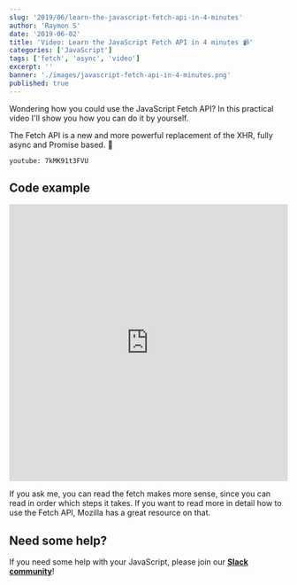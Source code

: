 ```yaml
---
slug: '2019/06/learn-the-javascript-fetch-api-in-4-minutes'
author: 'Raymon S'
date: '2019-06-02'
title: 'Video: Learn the JavaScript Fetch API in 4 minutes 📹'
categories: ['JavaScript']
tags: ['fetch', 'async', 'video']
excerpt: ''
banner: './images/javascript-fetch-api-in-4-minutes.png'
published: true
---
```


Wondering how you could use the JavaScript Fetch API? In this practical video I'll show you how you can do it by yourself.

The Fetch API is a new and more powerful replacement of the XHR, fully async and Promise based. 🎉

`youtube: 7kMK91t3FVU`

## Code example

<iframe width="100%" height="500" style="border: 0; background-color: #ccc" loading="lazy" src="https://stackblitz.com/edit/javascript-fetch-api?ctl=1&embed=1&file=index.js&hideExplorer=1&hideNavigation=1"></iframe>

If you ask me, you can read the fetch makes more sense, since you can read in order which steps it takes. If you want to read more in detail how to use the Fetch API, Mozilla has a great resource on that.

## Need some help?

If you need some help with your JavaScript, please join our **[Slack community](https://publicslack.com/slacks/mrfrontend/invites/new)**!
